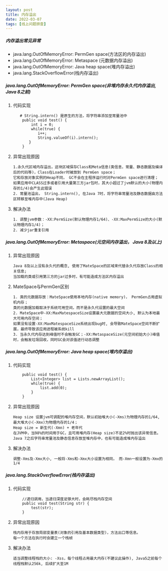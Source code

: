 ```yaml
---
layout: post
title: 内存溢出
date: 2022-03-07
tags: [线上问题排查]
---
```


##### 内存溢出常见异常
- java.lang.OutOfMemoryError: PermGen space(方法区的内存溢出)
- java.lang.OutOfMemoryError: Metaspace (元数据内存溢出)
- java.lang.OutOfMemoryError: Java heap space(堆内存溢出)
- java.lang.StackOverflowError(栈内存溢出)

##### java.lang.OutOfMemoryError: PermGen space(非堆内存永久代内存溢出, Java 8之前)
1. 代码实现
    ```$xslt
       # String.intern() 是原生的方法，将字符串添加至常量池中
        public void test() {
            int i = 0;
            while(true) {
               i++;
               String.valueOf(i).intern(); 
           }
        }
    ```
2. 异常出现原因
    ```$xslt
    1.永久代区域内存溢出，这块区域保存Class和Meta信息(类信息，常量、静态数据及编译后的代码等)，Class在Loader时被放到 PermGen space；
    它和存放对象实例的Heap不同， GC不会在主程序运行时对PermGen space进行清理；
    如果应用中CLASS过多或者引用大量第三方jar包时，其大小超过了jvm默认的大小(物理内存的1/4)会产生此错误
    2. 常量池溢出， String.intern(), 在Java 7时，将字符串常量池及静态数据由方法区转移至堆内存中(Java Heap)
    ```
3. 解决办法
    ```$xslt
    1. 调整jvm参数：-XX:PermSize(默认物理内存1/64)、-XX:MaxPermSize的大小(默认物理内存1/4)；
    2. 减少jar重复引用
    ```
   
##### java.lang.OutOfMemoryError: Metaspace(元空间内存溢出， Java 8及以上)
1. 异常出现原因
    ```$xslt
    Java 8及以上没有永久代的概念, 使用了MateSpace的区域来代替永久代存放Class的相关信息;
    当加载的类或引用第三方的jar过多时，有可能造成方法区内存溢出
    ```
2. MateSpace与PermGen区别
    ```$xslt
    1. 类的元数据存放：MateSpace使用本地内存(native memory)， PermGen占用虚拟机内存；
    类的元数据加载取决于系统可用空间，而不是永久代设置的最大空间
    2. MateSpace中-XX:MaxMatespaceSize设置最大元数据的空间大小, 默认为本地最大可用内存空间；
    如果没有设置-XX:MaxMatespaceSize系统出现bug时, 会导致MateSpace空间不断扩展，最终导致该应用进程被系统kill
    3. 当永久代内存达到峰值时不会触发GC；-XX:MetaspaceSize(元空间初始大小)峰值时，会触发垃圾回收，同时GC会对该值进行动态调整
    ```

##### java.lang.OutOfMemoryError: Java heap space(堆内存溢出)
1. 代码实现
    ```$xslt
        public void test() {
            List<Integer> list = Lists.newArrayList();
            while(true) {
                list.add(0);
            }
        }
    ```
2. 异常出现原因
    ```$xslt
    Heap size 设置jvm可调配的堆内存空间，默认初始堆大小(-Xms)为物理内存的1/64, 最大堆大小(-Xmx)为物理内存的1/4；
    Heap size = 新生代(-Xmn) + 老年代
    在JVM中，当98%的时间用于GC，且可用堆内存(Heap size)不足2%时抛出该异常信息。
    Java 7之后字符串常量池及静态信息存放至堆内存中，也有可能造成堆内存溢出
    ```
3. 解决办法
    ```$xslt
    调整-Xms及-Xmx大小, 一般将-Xms和-Xmx大小设置为相同， 而-Xmn一般设置为-Xmx的1/4
    ```
   
##### java.lang.StackOverflowError(栈内存溢出)
1. 代码实现
    ```$xslt
        //递归调用，当递归深度足够大时，会耗尽栈内存空间
        public void test(String str) {
            test(str);
        }
    ```
2. 异常出现原因
    ```$xslt
    栈内存用于存放局部变量表(对象的引用及基本数据类型)，方法出口等信息。
    每一个方法在执行时会建立一个栈帧
    ```
3. 解决办法
    ```$xslt
    适当调整线程栈的大小: -Xss，每个线程占用最大内存(不建议此操作), Java5之前每个线程栈默认256k, 后续扩大至1M
    ```
   
   
   

   